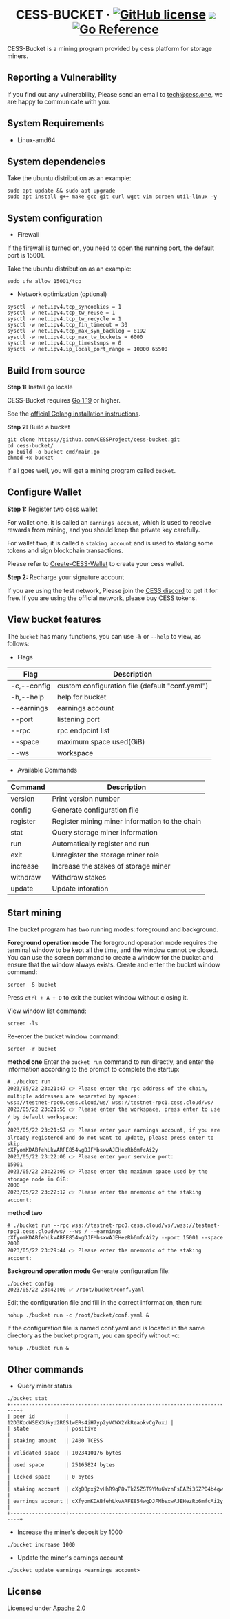 # <h1 align="center">CESS-BUCKET &middot; [![GitHub license](https://img.shields.io/badge/license-Apache2-blue)](#LICENSE) <a href=""><img src="https://img.shields.io/badge/golang-%3E%3D1.19-blue.svg" /></a> [![Go Reference](https://pkg.go.dev/badge/github.com/CESSProject/cess-bucket/edit/main/README.md.svg)](https://pkg.go.dev/github.com/CESSProject/cess-bucket/edit/main/README.md)</h1>

CESS-Bucket is a mining program provided by cess platform for storage miners.


## Reporting a Vulnerability

If you find out any vulnerability, Please send an email to tech@cess.one, we are happy to communicate with you.


## System Requirements

- Linux-amd64


## System dependencies

Take the ubuntu distribution as an example:

```shell
sudo apt update && sudo apt upgrade
sudo apt install g++ make gcc git curl wget vim screen util-linux -y
```

## System configuration

- Firewall

If the firewall is turned on, you need to open the running port, the default port is 15001.

Take the ubuntu distribution as an example:

```shell
sudo ufw allow 15001/tcp
```
- Network optimization (optional)

```shell
sysctl -w net.ipv4.tcp_syncookies = 1
sysctl -w net.ipv4.tcp_tw_reuse = 1
sysctl -w net.ipv4.tcp_tw_recycle = 1
sysctl -w net.ipv4.tcp_fin_timeout = 30
sysctl -w net.ipv4.tcp_max_syn_backlog = 8192
sysctl -w net.ipv4.tcp_max_tw_buckets = 6000
sysctl -w net.ipv4.tcp_timestsmps = 0
sysctl -w net.ipv4.ip_local_port_range = 10000 65500
```

## Build from source

**Step 1:** Install go locale

CESS-Bucket requires [Go 1.19](https://golang.org/dl/) or higher.

See the [official Golang installation instructions](https://golang.org/doc/install).

**Step 2:** Build a bucket

```shell
git clone https://github.com/CESSProject/cess-bucket.git
cd cess-bucket/
go build -o bucket cmd/main.go
chmod +x bucket
```

If all goes well, you will get a mining program called `bucket`.

## Configure Wallet

**Step 1:** Register two cess wallet

For wallet one, it is called an  `earnings account`, which is used to receive rewards from mining, and you should keep the private key carefully.

For wallet two, it is called a `staking account` and is used to staking some tokens and sign blockchain transactions.

Please refer to [Create-CESS-Wallet](https://github.com/CESSProject/cess/wiki/Create-a-CESS-Wallet) to create your cess wallet.

**Step 2:** Recharge your signature account

If you are using the test network, Please join the [CESS discord](https://discord.gg/mYHTMfBwNS) to get it for free. If you are using the official network, please buy CESS tokens.

## View bucket features

The `bucket` has many functions, you can use `-h` or `--help` to view, as follows:

- Flags

| Flag        | Description                                        |
| ----------- | -------------------------------------------------- |
| -c,--config | custom configuration file (default "conf.yaml")    |
| -h,--help   | help for bucket                                    |
| --earnings  | earnings account                                   |
| --port      | listening port                                     |
| --rpc       | rpc endpoint list                                  |
| --space     | maximum space used(GiB)                            |
| --ws        | workspace                                          |

- Available Commands

| Command  | Description                                    |
| -------- | ---------------------------------------------- |
| version  | Print version number                           |
| config   | Generate configuration file                    |
| register | Register mining miner information to the chain |
| stat     | Query storage miner information                |
| run      | Automatically register and run                 |
| exit     | Unregister the storage miner role              |
| increase | Increase the stakes of storage miner           |
| withdraw | Withdraw stakes                                |
| update   | Update inforation                              |

## Start mining
The bucket program has two running modes: foreground and background.

**Foreground operation mode**
The foreground operation mode requires the terminal window to be kept all the time, and the window cannot be closed. You can use the screen command to create a window for the bucket and ensure that the window always exists. 
Create and enter the bucket window command:
```
screen -S bucket
```
Press `ctrl + A + D` to exit the bucket window without closing it.

View window list command:
```
screen -ls
```
Re-enter the bucket window command:
```
screen -r bucket
```


**method one**
Enter the `bucket run` command to run directly, and enter the information according to the prompt to complete the startup:
```
# ./bucket run
2023/05/22 23:21:47 👉 Please enter the rpc address of the chain, multiple addresses are separated by spaces:
wss://testnet-rpc0.cess.cloud/ws/ wss://testnet-rpc1.cess.cloud/ws/
2023/05/22 23:21:55 👉 Please enter the workspace, press enter to use / by default workspace:
/
2023/05/22 23:21:57 👉 Please enter your earnings account, if you are already registered and do not want to update, please press enter to skip:
cXfyomKDABfehLkvARFE854wgDJFMbsxwAJEHezRb6mfcAi2y
2023/05/22 23:22:06 👉 Please enter your service port:
15001
2023/05/22 23:22:09 👉 Please enter the maximum space used by the storage node in GiB:
2000
2023/05/22 23:22:12 👉 Please enter the mnemonic of the staking account:

```

**method two**

```
# ./bucket run --rpc wss://testnet-rpc0.cess.cloud/ws/,wss://testnet-rpc1.cess.cloud/ws/ --ws / --earnings cXfyomKDABfehLkvARFE854wgDJFMbsxwAJEHezRb6mfcAi2y --port 15001 --space 2000
2023/05/22 23:29:44 👉 Please enter the mnemonic of the staking account:
```

**Background operation mode**
Generate configuration file:
```
./bucket config
2023/05/22 23:42:00 ✅ /root/bucket/conf.yaml
```
Edit the configuration file and fill in the correct information, then run:
```
nohup ./bucket run -c /root/bucket/conf.yaml &
```
If the configuration file is named conf.yaml and is located in the same directory as the bucket program, you can specify without -c:
```
nohup ./bucket run &
```

## Other commands

- Query miner status

```shell
./bucket stat
+------------------+------------------------------------------------------+
| peer id          | 12D3KooWSEX3UkyU2R6S1wERs4iH7yp2yVCWX2YkReaokvCg7uxU |
| state            | positive                                             |
| staking amount   | 2400 TCESS                                           |
| validated space  | 1023410176 bytes                                     |
| used space       | 25165824 bytes                                       |
| locked space     | 0 bytes                                              |
| staking account  | cXgDBpxj2vHhR9qP8wTkZ5ZST9YMu6WznFsEAZi3SZPD4b4qw    |
| earnings account | cXfyomKDABfehLkvARFE854wgDJFMbsxwAJEHezRb6mfcAi2y    |
+------------------+------------------------------------------------------+
```

- Increase the miner's deposit by 1000
```shell
./bucket increase 1000
```

- Update the miner's earnings account
```shell
./bucket update earnings <earnings account>
```

## License
Licensed under [Apache 2.0](https://github.com/CESSProject/cess-bucket/blob/main/LICENSE)
